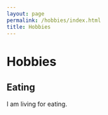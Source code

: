 ```yaml
---
layout: page
permalink: /hobbies/index.html
title: Hobbies
---
```


# Hobbies

## Eating
I am living for eating. 
<br>



